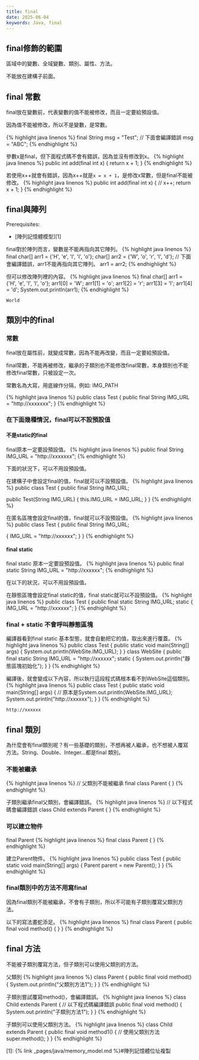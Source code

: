 ```yaml
---
title: final
date: 2025-06-04
keywords: Java, final
---
```

## final修飾的範圍
區域中的變數、全域變數、類別、屬性、方法。

不能放在建構子前面。

## final 常數
final放在變數前，代表變數的值不能被修改，而且一定要給預設值。

因為值不能被修改，所以不是變數，是常數。

{% highlight java linenos %}
final String msg = "Test";
// 下面會編譯錯誤
msg = "ABC";
{% endhighlight %}

參數x是final，但下面程式碼不會有錯誤，因為並沒有修改到x。
{% highlight java linenos %}
public int add(final int x) {
  return  x + 1;
}
{% endhighlight %}

若使用x\+\+就會有錯誤，因為x\+\+就是`x = x + 1`，是修改x常數，但是final不能被修改。
{% highlight java linenos %}
public int add(final int x) {
  //
  x++;
  return  x + 1;
}
{% endhighlight %}

## final與陣列
Prerequisites:

- [陣列記憶體模型][1]

final對於陣列而言，變數是不能再指向其它陣列。
{% highlight java linenos %}
final char[] arr1 = {'H', 'e', 'l', 'l', 'o'};
char[] arr2 = {'W', 'o', 'r', 'l', 'd'};
// 下面會編譯錯誤，arr1不能再指向其它陣列。
arr1 = arr2;
{% endhighlight %}

但可以修改陣列裡的內容。
{% highlight java linenos %}
final char[] arr1 = {'H', 'e', 'l', 'l', 'o'};
arr1[0] = 'W';
arr1[1] = 'o';
arr1[2] = 'r';
arr1[3] = 'l';
arr1[4] = 'd';
System.out.println(arr1);
{% endhighlight %}
```
World
```
## 類別中的final
### 常數
final放在屬性前，就變成常數，因為不能再改變，而且一定要給預設值。

final常數，不能再被修改，繼承的子類別也不能修改final常數，本身類別也不能修改final常數，只被設定一次。

常數名為大寫，用底線作分隔，例如: IMG_PATH

{% highlight java linenos %}
public class Test {
  public final String IMG_URL = "http://xxxxxxx";
}
{% endhighlight %}

### 在下面幾種情況，final可以不設預設值
#### 不是static的final
final原本一定要設預設值。
{% highlight java linenos %}
public final String IMG_URL = "http://xxxxxxx";
{% endhighlight %}

下面的狀況下，可以不用設預設值。

在建構子中會設定final的值，final就可以不設預設值。
{% highlight java linenos %}
public class Test {
  public final String IMG_URL;

  public Test(String IMG_URL) {
    this.IMG_URL = IMG_URL;
  }
}
{% endhighlight %}

在匿名區塊會設定final的值，final就可以不設預設值。
{% highlight java linenos %}
public class Test {
  public final String IMG_URL;
  
  {
    IMG_URL = "http://xxxxxx";
  }
}
{% endhighlight %}

#### final static
final static 原本一定要設預設值。
{% highlight java linenos %}
public final static String IMG_URL = "http://xxxxxx";
{% endhighlight %}

在以下的狀況，可以不用設預設值。

在靜態區塊會設定final static的值，final static就可以不設預設值。
{% highlight java linenos %}
public class Test {
  public final static String IMG_URL;
  static {
    IMG_URL = "http://xxxxxx";
  }
{% endhighlight %}

### final \+ static 不會呼叫靜態區塊
編譯器看到final static 基本型態，就會自動把它的值，取出來進行覆蓋。
{% highlight java linenos %}
public class Test {
  public static void main(String[] args) {
    System.out.println(WebSite.IMG_URL);
  }
}
class WebSite {
  public final static String IMG_URL = "http://xxxxxx";
  static {
    System.out.println("靜態區塊初始化");
  }
}
{% endhighlight %}

編譯後，就會變成以下內容，所以執行這段程式碼根本看不到WebSite這個類別。
{% highlight java linenos %}
public class Test {
  public static void main(String[] args) {
    // 原本是System.out.println(WebSite.IMG_URL);
    System.out.println("http://xxxxxx");
  }
}
{% endhighlight %}
```
http://xxxxxx
```
## final 類別
為什麼會有final類別呢？有一些基礎的類別，不想再被人繼承，也不想被人覆寫方法。String、Double、Integer...都是final 類別。

### 不能被繼承
{% highlight java linenos %}
// 父類別不能被繼承
final class Parent {
}
{% endhighlight %}

子類別繼承final父類別，會編譯錯誤。
{% highlight java linenos %}
// 以下程式碼會編譯錯誤
class Child extends Parent {
}
{% endhighlight %}

### 可以建立物件
final Parent
{% highlight java linenos %}
final class Parent {
}
{% endhighlight %}

建立Parent物件。
{% highlight java linenos %}
public class Test {
  public static void main(String[] args) {
    Parent parent = new Parent();
  }
}
{% endhighlight %}

### final類別中的方法不用寫final
因為final類別不能被繼承，不會有子類別，所以不可能有子類別覆寫父類別方法。

以下的寫法畫蛇添足。
{% highlight java linenos %}
final class Parent {
  public final void method() {
  }
}
{% endhighlight %}

## final 方法
不能被子類別覆寫方法，但子類別可以使用父類別的方法。

父類別
{% highlight java linenos %}
class Parent {
  public final void method() {
    System.out.println("父類別方法1");
  }
}
{% endhighlight %}

子類別嘗試覆寫method()，會編譯錯誤。
{% highlight java linenos %}
class Child extends Parent {
  // 以下程式碼編譯錯誤
  public final void method() {
    System.out.println("子類別方法1");
  }
}
{% endhighlight %}

子類別可以使用父類別方法。
{% highlight java linenos %}
class Child extends Parent {
  public final void method1() {
    // 使用父類別方法
    super.method();
  }
}
{% endhighlight %}





[1]: {% link _pages/java/memory_model.md %}#陣列記憶體位址複製
